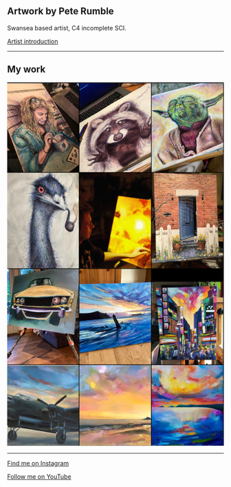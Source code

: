 ## Artwork by Pete Rumble
Swansea based artist, C4 incomplete SCI.

[Artist introduction](https://www.youtube.com/watch?v=sYPz9S7p2Fs)

---

## My work
![My work](/images/insta_wall.png "My work")

---

[Find me on Instagram](https://www.instagram.com/pedropaints/)

[Follow me on YouTube](https://www.youtube.com/@peterumbleart)
